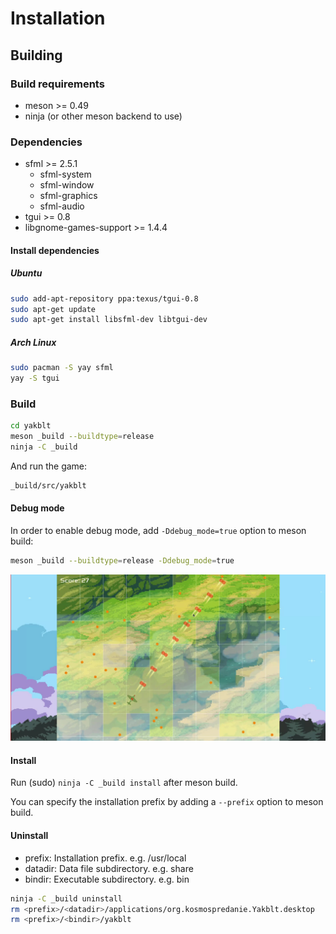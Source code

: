 # Installation

## Building

### Build requirements

- meson >= 0.49
- ninja (or other meson backend to use)

### Dependencies

- sfml >= 2.5.1
	- sfml-system
	- sfml-window
	- sfml-graphics
	- sfml-audio
- tgui >= 0.8
- libgnome-games-support >= 1.4.4

#### Install dependencies

##### Ubuntu

```sh
sudo add-apt-repository ppa:texus/tgui-0.8
sudo apt-get update
sudo apt-get install libsfml-dev libtgui-dev
```

##### Arch Linux

```sh
sudo pacman -S yay sfml
yay -S tgui
```

### Build

```sh
cd yakblt
meson _build --buildtype=release
ninja -C _build
```

And run the game:

```sh
_build/src/yakblt
```

#### Debug mode

In order to enable debug mode, add `-Ddebug_mode=true` option to meson build:

```sh
meson _build --buildtype=release -Ddebug_mode=true
```

![Debug mode](debug.jpg)

#### Install

Run (sudo) `ninja -C _build install` after meson build.

You can specify the installation prefix by adding a `--prefix` option to meson
build.

#### Uninstall

- prefix: Installation prefix. e.g. /usr/local
- datadir: Data file subdirectory. e.g. share
- bindir: Executable subdirectory. e.g. bin

```sh
ninja -C _build uninstall
rm <prefix>/<datadir>/applications/org.kosmospredanie.Yakblt.desktop
rm <prefix>/<bindir>/yakblt
```
